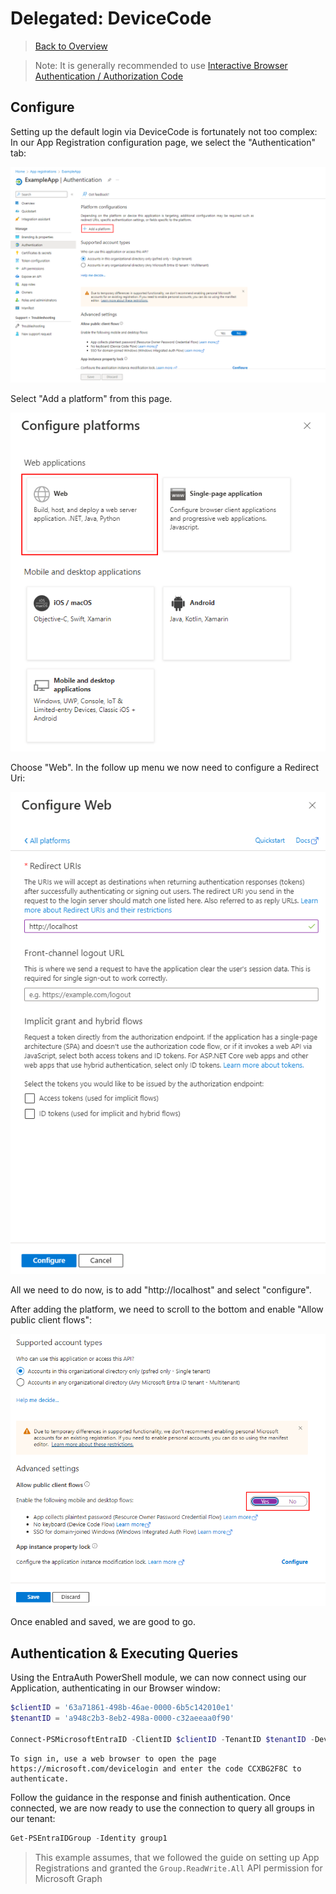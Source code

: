 ﻿# Delegated: DeviceCode

> [Back to Overview](overview.md)

> Note: It is generally recommended to use [Interactive Browser Authentication / Authorization Code](authenticate-browser.md)

## Configure

Setting up the default login via DeviceCode is fortunately not too complex:
In our App Registration configuration page, we select the "Authentication" tab:

![The App Registration Configuration page for Authentication: Shows the default settings, highlighting the "Add a platform" button](pictures/02-01-Authentication.png)

Select "Add a platform" from this page.

![A grid of options, what kind of platform to configure. The panel for "Web" has been highlighted](pictures/02-02-Platform.png)

Choose "Web".
In the follow up menu we now need to configure a Redirect Uri:

![A panel allowing us to configure "Web" redirect uris. An input textbox has already filled out with "http://localhost](pictures/02-03-Localhost.png)

All we need to do now, is to add "http://localhost" and select "configure".

After adding the platform, we need to scroll to the bottom and enable "Allow public client flows":

![The bottom part of the Authentication configuration menu is showing, the section "Allow public client flows" has been enabled and highlighted, the save button is blue and should be clicked](pictures/02-04-AdvancedSettings.png)

Once enabled and saved, we are good to go.

## Authentication & Executing Queries

Using the EntraAuth PowerShell module, we can now connect using our Application, authenticating in our Browser window:

```powershell
$clientID = '63a71861-498b-46ae-0000-6b5c142010e1'
$tenantID = 'a948c2b3-8eb2-498a-0000-c32aeeaa0f90'

Connect-PSMicrosoftEntraID -ClientID $clientID -TenantID $tenantID -DeviceCode
```

```text
To sign in, use a web browser to open the page https://microsoft.com/devicelogin and enter the code CCXBG2F8C to authenticate.
```

Follow the guidance in the response and finish authentication.
Once connected, we are now ready to use the connection to query all groups in our tenant:

```powershell
Get-PSEntraIDGroup -Identity group1
```

> This example assumes, that we followed the guide on setting up App Registrations and granted the `Group.ReadWrite.All` API permission for Microsoft Graph
